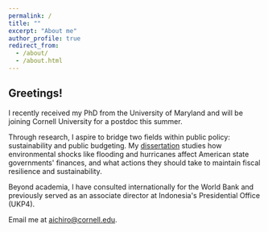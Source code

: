 ```yaml
---
permalink: /
title: ""
excerpt: "About me"
author_profile: true
redirect_from: 
  - /about/
  - /about.html
---
```



<h2> Greetings! </h2>

I recently received my PhD from the University of Maryland and will be joining Cornell University for a postdoc this summer. 

Through research, I aspire to bridge two fields within public policy: sustainability and public budgeting. My [dissertation](https://drum.lib.umd.edu/items/f13a8fd1-29b3-4794-bb0f-bf9caaf5f483) studies how environmental shocks like flooding and hurricanes affect American state governments' finances, and what actions they should take to maintain fiscal resilience and sustainability.

Beyond academia, I have consulted internationally for the World Bank and previously served as an associate director at Indonesia's Presidential Office (UKP4).

Email me at [aichiro@cornell.edu](mailto:aichiro@cornell.edu).
